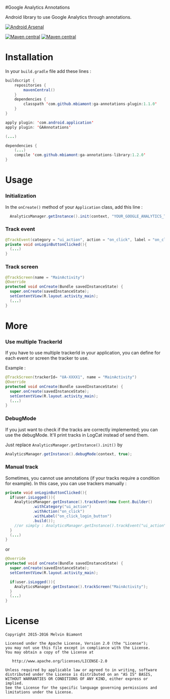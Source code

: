 #Google Analytics Annotations

Android library to use Google Analytics through annotations.

[![Android Arsenal](https://img.shields.io/badge/Android%20Arsenal-Google%20Analytics%20Annotations-green.svg?style=flat)](https://android-arsenal.com/details/1/2365)

[![Maven central](https://img.shields.io/maven-central/v/com.github.mbiamont/ga-annotations-plugin.svg)](https://android-arsenal.com/details/1/2365)
[![Maven central](https://img.shields.io/maven-central/v/com.github.mbiamont/ga-annotations-library.svg)](https://android-arsenal.com/details/1/2365)



# Installation

In your `build.gradle` file add these lines :
```java
buildscript {
    repositories {
        mavenCentral()
    }
    dependencies {
        classpath 'com.github.mbiamont:ga-annotations-plugin:1.1.0'
    }
}

apply plugin: 'com.android.application'
apply plugin: 'GAAnnotations'

(...)

dependencies {
    (...)
    compile 'com.github.mbiamont:ga-annotations-library:1.2.0'
}
```

# Usage

### Initialization
In the `onCreate()` method of your `Application` class, add this line :
```java
  AnalyticsManager.getInstance().init(context, "YOUR_GOOGLE_ANALYTICS_TRACKER_ID");
```

### Track event
```java
@TrackEvent(category = "ui_action", action = "on_click", label = "on_click_login_button", value = 1)
private void onLoginButtonClicked(){
  (...)
}
```

### Track screen

```java
@TrackScreen(name = "MainActivity")
@Override
protected void onCreate(Bundle savedInstanceState) {
  super.onCreate(savedInstanceState);
  setContentView(R.layout.activity_main);
  (...)
}
```

# More

### Use multiple TrackerId
If you have to use multiple trackerId in your application, you can define for each event or screen the tracker to use.

Example :
```java
@TrackScreen(trackerId= "UA-XXXX1", name = "MainActivity")
@Override
protected void onCreate(Bundle savedInstanceState) {
  super.onCreate(savedInstanceState);
  setContentView(R.layout.activity_main);
  (...)
}
```

### DebugMode
If you just want to check if the tracks are correctly implemented; you can use the debugMode. It'll print tracks in LogCat instead of send them.

Just replace `AnalyticsManager.getInstance().init()` by

```java
AnalyticsManager.getInstance().debugMode(context, true);
```

### Manual track
Sometimes, you cannot use annotations (if your tracks require a condition for example). In this case, you can use trackers manually :
```java
private void onLoginButtonClicked(){
  if(user.isLogged()){
    AnalyticsManager.getInstance().trackEvent(new Event.Builder()
            .withCategory("ui_action")
            .withAction("on_click")
            .withLabel("on_click_login_button")
            .build());
    //or simply : AnalyticsManager.getInstance().trackEvent("ui_action", "on_click", "on_click_login_button", 1);
  }
  (...)
}
```

or

```java
@Override
protected void onCreate(Bundle savedInstanceState) {
  super.onCreate(savedInstanceState);
  setContentView(R.layout.activity_main);

  if(user.isLogged()){
    AnalyticsManager.getInstance().trackScreen("MainActivity");
  }
  (...)
}
```

License
=======

    Copyright 2015-2016 Melvin Biamont

    Licensed under the Apache License, Version 2.0 (the "License");
    you may not use this file except in compliance with the License.
    You may obtain a copy of the License at

       http://www.apache.org/licenses/LICENSE-2.0

    Unless required by applicable law or agreed to in writing, software
    distributed under the License is distributed on an "AS IS" BASIS,
    WITHOUT WARRANTIES OR CONDITIONS OF ANY KIND, either express or implied.
    See the License for the specific language governing permissions and
    limitations under the License.
